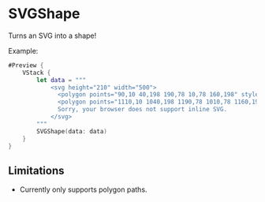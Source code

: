 # SVGShape

Turns an SVG into a shape!

Example:

```swift
#Preview {
    VStack {
        let data = """
            <svg height="210" width="500">
              <polygon points="90,10 40,198 190,78 10,78 160,198" style="fill:lime;stroke:purple;stroke-width:5;fill-rule:nonzero;"/>
              <polygon points="1110,10 1040,198 1190,78 1010,78 1160,198" style="fill:lime;stroke:purple;stroke-width:5;fill-rule:nonzero;"/>
              Sorry, your browser does not support inline SVG.
            </svg>
        """
        SVGShape(data: data)
    }
}
```

## Limitations

* Currently only supports polygon paths.
